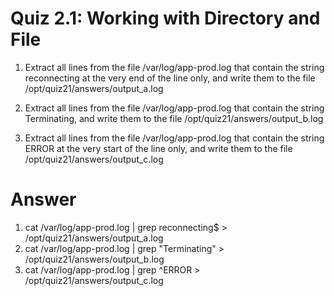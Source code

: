 # Quiz 2.1: Working with Directory and File
1. Extract all lines from the file /var/log/app-prod.log that contain the string reconnecting at the very end of the line only, and write them to the file /opt/quiz21/answers/output_a.log

2. Extract all lines from the file /var/log/app-prod.log that contain the string Terminating, and write them to the file /opt/quiz21/answers/output_b.log
   
4. Extract all lines from the file /var/log/app-prod.log that contain the string ERROR at the very start of the line only, and write them to the file /opt/quiz21/answers/output_c.log

# Answer
1. cat /var/log/app-prod.log | grep reconnecting$ > /opt/quiz21/answers/output_a.log
2. cat /var/log/app-prod.log | grep "Terminating" > /opt/quiz21/answers/output_b.log
3. cat /var/log/app-prod.log | grep ^ERROR > /opt/quiz21/answers/output_c.log
